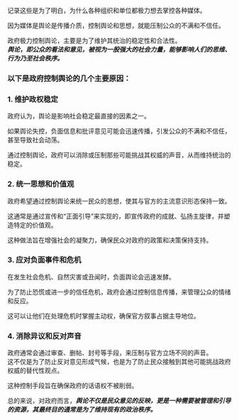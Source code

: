 <!--
 * @Author: Davidbieber
 * @Email: davidbieber@163.com
 * @Date: 2025-08-02 16:46:40
 * @Description: 
-->
记录这些是为了明白，为什么各种组织和单位都极力想去掌控各种媒体。

因为媒体是舆论是传播介质，控制舆论和思想，就能压制公众的不满和不信任。



政府极力控制舆论，主要是为了维护其统治的稳定性和合法性。  
***舆论，即公众的看法和意见，被视为一股强大的社会力量，能够影响人们的思维、行为乃至社会秩序。***

### 以下是政府控制舆论的几个主要原因：

### 1. 维护政权稳定  

政府认为，舆论是影响社会稳定最直接的因素之一。

如果舆论失控，负面信息和批评意见可能会迅速传播，引发公众的不满和不信任，甚至导致社会动荡。

通过控制舆论，政府可以消除或压制那些可能挑战其权威的声音，从而维持统治的稳定。

### 2. 统一思想和价值观  

政府希望通过控制舆论来统一民众的思想，使其与官方的主流意识形态保持一致。

这通常是通过宣传和“正面引导”来实现的，即宣传政府的成就、弘扬主旋律，并塑造特定的价值观。

这种做法旨在增强社会的凝聚力，确保民众对政府的政策和决策保持支持。

### 3. 应对负面事件和危机  

在发生社会危机、自然灾害或丑闻时，负面舆论会迅速发酵。

为了防止恐慌或进一步的信任危机，政府会通过控制信息传播，来管理公众的情绪和反应。

这可以让他们在处理危机时掌握主动权，确保官方叙事占据主导地位。

### 4. 消除异议和反对声音


政府通常会通过审查、删帖、封号等手段，来压制与官方立场不同的声音。  
这不仅是为了防止反对意见形成气候，也是为了防止民众接触到其他可能挑战政府权威的替代性观点。

这种控制手段旨在确保政府的话语权不被削弱。

总的来说，对政府而言，***舆论不仅是民众意见的反映，更是一种需要被管理和引导的资源，其最终目的通常是为了维持现有的政治秩序。***